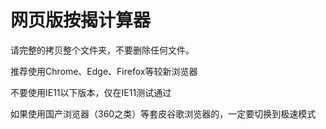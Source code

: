 # 网页版按揭计算器

请完整的拷贝整个文件夹，不要删除任何文件。

推荐使用Chrome、Edge、Firefox等较新浏览器

不要使用IE11以下版本，仅在IE11测试通过

如果使用国产浏览器（360之类）等套皮谷歌浏览器的，一定要切换到极速模式